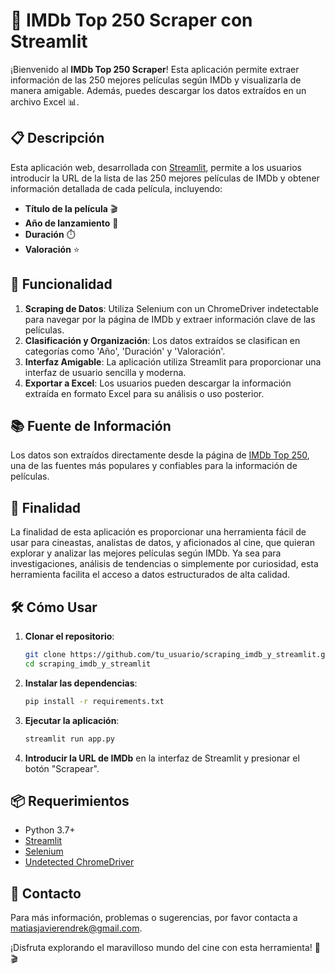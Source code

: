 
# 🎥 IMDb Top 250 Scraper con Streamlit

¡Bienvenido al **IMDb Top 250 Scraper**! Esta aplicación permite extraer información de las 250 mejores películas según IMDb y visualizarla de manera amigable. Además, puedes descargar los datos extraídos en un archivo Excel 📊.

## 📋 Descripción

Esta aplicación web, desarrollada con [Streamlit](https://streamlit.io/), permite a los usuarios introducir la URL de la lista de las 250 mejores películas de IMDb y obtener información detallada de cada película, incluyendo:

- **Título de la película** 🎬
- **Año de lanzamiento** 📅
- **Duración** ⏱️
- **Valoración** ⭐

## 🚀 Funcionalidad

1. **Scraping de Datos**: Utiliza Selenium con un ChromeDriver indetectable para navegar por la página de IMDb y extraer información clave de las películas.
2. **Clasificación y Organización**: Los datos extraídos se clasifican en categorías como 'Año', 'Duración' y 'Valoración'.
3. **Interfaz Amigable**: La aplicación utiliza Streamlit para proporcionar una interfaz de usuario sencilla y moderna.
4. **Exportar a Excel**: Los usuarios pueden descargar la información extraída en formato Excel para su análisis o uso posterior.

## 📚 Fuente de Información

Los datos son extraídos directamente desde la página de [IMDb Top 250](https://www.imdb.com/chart/top/?ref_=nv_mv_250), una de las fuentes más populares y confiables para la información de películas.

## 🎯 Finalidad

La finalidad de esta aplicación es proporcionar una herramienta fácil de usar para cineastas, analistas de datos, y aficionados al cine, que quieran explorar y analizar las mejores películas según IMDb. Ya sea para investigaciones, análisis de tendencias o simplemente por curiosidad, esta herramienta facilita el acceso a datos estructurados de alta calidad.

## 🛠️ Cómo Usar

1. **Clonar el repositorio**:
    ```bash
    git clone https://github.com/tu_usuario/scraping_imdb_y_streamlit.git
    cd scraping_imdb_y_streamlit
    ```

2. **Instalar las dependencias**:
    ```bash
    pip install -r requirements.txt
    ```

3. **Ejecutar la aplicación**:
    ```bash
    streamlit run app.py
    ```

4. **Introducir la URL de IMDb** en la interfaz de Streamlit y presionar el botón "Scrapear".

## 📦 Requerimientos

- Python 3.7+
- [Streamlit](https://streamlit.io/)
- [Selenium](https://www.selenium.dev/)
- [Undetected ChromeDriver](https://github.com/ultrafunkamsterdam/undetected-chromedriver)

## 📧 Contacto

Para más información, problemas o sugerencias, por favor contacta a [matiasjavierendrek@gmail.com](mailto:tuemail@example.com).

¡Disfruta explorando el maravilloso mundo del cine con esta herramienta! 🎉🎬
